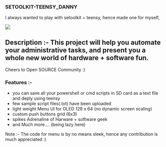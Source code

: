 ### SETOOLKIT-TEENSY_DANNY
I always wanted to play with setoolkit + teensy, hence made one for myself,

![](teensy+sd.gif)

## Description :- This project  will help you automate your administrative tasks, and present you a whole new world of hardware + software fun.

Cheers to Open SOURCE Community :)

### Features :-

* you can save all your powershell or cmd scripts in SD card as a text file and deply using teensy
* few sample script files(.txt) have been uploaded
* light weight Menu UI for OLED 128 x 64 (no dynamic screen scaling)
* custom push buttons grid (6x3)
* spikes Adrenaline of Harware + software geek
* and Much more.... (being lazy here)

Note :- The code for menu is by no means sleek, hence any contribution is much appreciated :)
